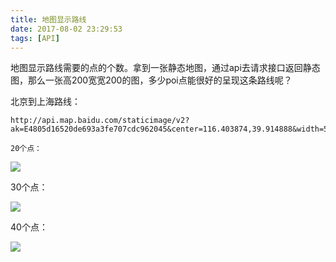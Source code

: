 ```yaml
---
title: 地图显示路线
date: 2017-08-02 23:29:53
tags: [API]
---
```


地图显示路线需要的点的个数。拿到一张静态地图，通过api去请求接口返回静态图，那么一张高200宽宽200的图，多少poi点能很好的呈现这条路线呢？

北京到上海路线：

```
http://api.map.baidu.com/staticimage/v2?ak=E4805d16520de693a3fe707cdc962045&center=116.403874,39.914888&width=500&height=500&zoom=11&paths=116.288891,40.004261;116.487812,40.017524;116.525756,39.967111;116.536105,39.872373|116.442968,39.797022;116.270494,39.851993;116.275093,39.935251;116.383177,39.923743&pathStyles=0xff0000,5,1

20个点：

```
<img src="http://api.map.baidu.com/staticimage/v2?ak=GjxqD6pWKb9opUIWD5TiSAH4PZdvPNaj&center=116.403874,39.914888&width=600&height=200&zoom=11&paths=116.200000,40.000000;116.220800,39.982200;116.240800,39.992200;116.260800,39.982200;116.280800,39.992200;116.300800,39.982200;116.320800,39.972200;116.340800,39.972200;116.360800,39.962200;116.381800,39.950200;116.382800,39.952200;116.380800,39.952200;116.380800,39.952200;116.400800,39.942200;116.410800,39.932200;116.455800,39.942200;116.460800,39.942200;116.44600,39.92000;116.46600,39.91000;116.48900,39.89000;116.50900,39.90000;116.52900,39.89000;116.54900,39.88000;116.56900,39.87000;116.58900,39.88000;116.60000,39.85000&pathStyles=0xff0000,5,1&weight=8">

30个点：

<img src="http://api.map.baidu.com/staticimage/v2?ak=GjxqD6pWKb9opUIWD5TiSAH4PZdvPNaj&center=116.403874,39.914888&width=600&height=200&zoom=11&paths=116.200000,40.000000;116.220800,39.982200;116.240800,39.992200;116.260800,39.982200;116.280800,39.992200;116.290800,39.992200;116.300800,39.982200;116.300800,39.988200;116.310800,39.972200;116.320800,39.972200;116.340800,39.972200;116.360800,39.962200;116.381800,39.950200;116.382800,39.952200;116.380800,39.952200;116.380800,39.952200;116.400800,39.942200;116.410800,39.932200;116.430800,39.922200;116.440800,39.922200;116.480800,39.942200;116.490800,39.932200;116.48600,39.92000;116.47600,39.91000;116.48900,39.89000;116.50900,39.90000;116.52900,39.89000;116.54900,39.88000;116.56900,39.87000;116.58900,39.88000;116.60000,39.85000&pathStyles=0xff0000,5,1&weight=8">

40个点：

<img src="http://api.map.baidu.com/staticimage/v2?ak=GjxqD6pWKb9opUIWD5TiSAH4PZdvPNaj&center=116.403874,39.914888&width=600&height=200&zoom=11&paths=116.200000,40.000000;116.220800,39.982200;116.240800,39.992200;116.260800,39.982200;116.280800,39.992200;116.290800,39.992200;116.280800,39.992200;116.294800,39.992200;116.290800,39.992200;116.290800,39.992200;116.300800,39.982200;116.310800,39.988200;116.318000,39.978200;116.320800,39.972200;
116.320800,39.970200;
116.340800,39.979200;116.360800,39.962200;116.381800,39.950200;116.382800,39.952800;116.388800,39.952200;116.381800,39.952200;116.400800,39.942200;116.410800,39.932200;116.430800,39.922200;116.430800,39.932200;116.430800,39.932200;116.442800,39.920200;116.449800,39.920200;116.440800,39.922200;116.440800,39.922200;116.480800,39.942200;116.490800,39.932200;116.48600,39.92000;116.47900,39.91000;116.48900,39.89000;116.50900,39.90000;116.52900,39.89000;116.54900,39.88000;116.56900,39.87000;116.58900,39.88000;116.60000,39.85000&pathStyles=0xff0000,5,1&weight=32" >


